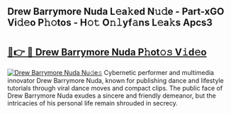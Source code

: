 ## Drew Barrymore Nuda L𝚎a𝚔ed N𝚞𝚍e - Part-xGO Vi𝚍𝚎o P𝚑𝚘tos - H𝚘𝚝 O𝚗𝚕yf𝚊ns L𝚎a𝚔s Apcs3

# <h2><a href="http://kf52ao.oniu.top/?m=Drew+Barrymore+Nuda">🔗👉 🔴 Drew Barrymore Nuda P𝚑ot𝚘𝚜 V𝚒d𝚎o</a></h2>

[![Drew Barrymore Nuda Nu𝚍e𝚜](https://i.imgur.com/0qMVB7G.gif)](http://kf52ao.oniu.top/?m=Drew+Barrymore+Nuda)
Cybernetic performer and multimedia innovator Drew Barrymore Nuda, known for publishing dance and lifestyle tutorials through viral dance moves and compact clips. The public face of Drew Barrymore Nuda exudes a sincere and friendly demeanor, but the intricacies of his personal life remain shrouded in secrecy.  
